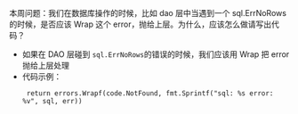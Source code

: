本周问题：我们在数据库操作的时候，比如 dao 层中当遇到一个 sql.ErrNoRows 的时候，是否应该 Wrap 这个 error，抛给上层。为什么，应该怎么做请写出代码？

-   如果在 DAO 层碰到 `sql.ErrNoRows`的错误的时候，我们应该用 Wrap 把 error 抛给上层处理
-   代码示例：
    ```
     return errors.Wrapf(code.NotFound, fmt.Sprintf("sql: %s error: %v", sql, err))
    ```

```

```
